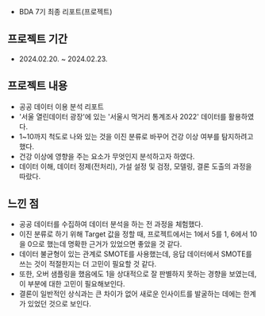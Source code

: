 - BDA 7기 최종 리포트(프로젝트)

## 프로젝트 기간
- 2024.02.20. ~ 2024.02.23.


## 프로젝트 내용
- 공공 데이터 이용 분석 리포트
- '서울 열린데이터 광장'에 있는 '서울시 먹거리 통계조사 2022' 데이터를 활용하였다.
- 1~10까지 척도로 나와 있는 것을 이진 분류로 바꾸어 건강 이상 여부를 탐지하려고 했다.
- 건강 이상에 영향을 주는 요소가 무엇인지 분석하고자 하였다.
- 데이터 이해, 데이터 정제(전처리), 가설 설정 및 검정, 모델링, 결론 도출의 과정을 따랐다.

## 느낀 점
- 공공 데이터를 수집하여 데이터 분석을 하는 전 과정을 체험했다.
- 이진 분류로 하기 위해 Target 값을 정할 때, 프로젝트에서는 1에서 5를 1, 6에서 10을 0으로 했는데 명확한 근거가 있었으면 좋았을 것 같다.
- 데이터 불균형이 있는 관계로 SMOTE를 사용했는데, 응답 데이터에서 SMOTE를 쓰는 것이 적절한지는 더 고민이 필요할 것 같다.
- 또한, 오버 샘플링을 했음에도 1을 상대적으로 잘 판별하지 못하는 경향을 보였는데, 이 부분에 대한 고민이 필요해보인다.
- 결론이 일반적인 상식과는 큰 차이가 없어 새로운 인사이트를 발굴하는 데에는 한계가 있었던 것으로 보인다.
